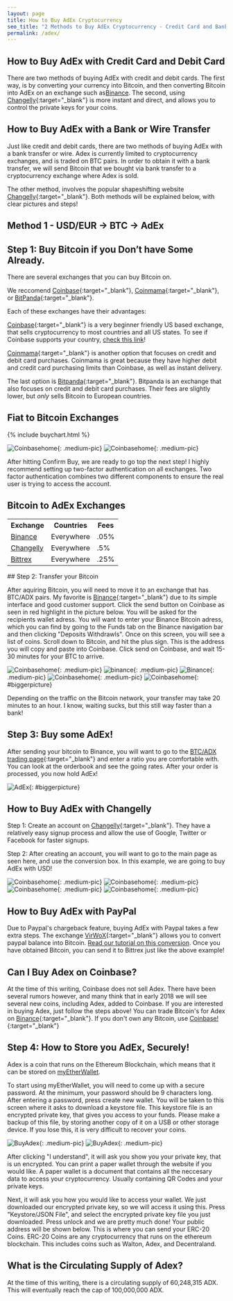 ```yaml
---
layout: page
title: How to Buy AdEx Cryptocurrency
seo_title: "2 Methods to Buy AdEx Cryptocurrency - Credit Card and Bank"
permalink: /adex/
---
```


## How to Buy AdEx with Credit Card and Debit Card

There are two methods of buying AdEx with credit and debit cards. The first way, is by converting your currency into Bitcoin, and then converting Bitcoin into AdEx on an exchange such as[Binance](https://www.binance.com/?ref=18991911). The second, using [Changelly](https://changelly.com/?ref_id=4af50f9c87f2){:target="_blank"} is more instant and direct, and allows you to control the private keys for your coins.


## How to Buy AdEx with a Bank or Wire Transfer

Just like credit and debit cards, there are two methods of buying AdEx with a bank transfer or wire. Adex is currently limited to cryptocurrency exchanges, and is traded on BTC pairs. In order to obtain it with a bank transfer, we will send Bitcoin that we bought via bank transfer to a cryptocurrency exchange where Adex is sold.

 The other method, involves the popular shapeshifting website [Changelly](https://changelly.com/?ref_id=4af50f9c87f2){:target="_blank"}. Both methods will be explained below, with clear pictures and steps! 

## Method 1 - USD/EUR -> BTC -> AdEx


## Step 1: Buy Bitcoin if you Don’t have Some Already.

There are several exchanges that you can buy Bitcoin on.

 We reccomend [Coinbase](https://www.coinbase.com/join/53bc38a3b11f6623df000004){:target="_blank"}, [Coinmama](https://www.coinmama.com/?ref=buyaltcoinsworldwideio){:target="_blank"}, or [BitPanda](https://www.bitpanda.com/?ref=7989064235904733469){:target="_blank"}.

Each of these exchanges have their advantages: 

[Coinbase](https://www.coinbase.com/join/53bc38a3b11f6623df000004){:target="_blank"} is a very beginner friendly US based exchange, that sells cryptocurrency to most countries and all US states. To see if Coinbase supports your country, [check this link](https://support.coinbase.com/customer/en/portal/articles/1392031-what-countries-are-buys-and-sells-available-in-)!


[Coinmama](https://www.coinmama.com/?ref=buyaltcoinsworldwideio){:target="_blank"} is another option that focuses on credit and debit card purchases. Coinmama is great because they have higher debit and credit card purchasing limits than Coinbase, as well as instant delivery.

The last option is [Bitpanda](https://www.bitpanda.com/?ref=7989064235904733469){:target="_blank"}. Bitpanda is an exchange that also focuses on credit and debit card purchases. Their fees are slightly lower, but *only* sells Bitcoin to European countries.


## Fiat to Bitcoin Exchanges 
 {% include buychart.html %}

![Coinbasehome](/img/Coinbase3.png){: .medium-pic}
![Coinbasehome](/img/Coinbase2.png){: .medium-pic}



After hitting Confirm Buy, we are ready to go top the next step! I highly recommend setting up two-factor authentication on all exchanges. Two factor authentication combines two different components to ensure the real user is trying to access the account. 

## Bitcoin to AdEx Exchanges 
<table class="basic-table" align="center">
 <tr>
  <th>Exchange</th>
  <th>Countries</th>
  <th>Fees</th>
 </tr>

 <tr>
  <td><a href="hhttps://www.binance.com/?ref=18991911"> Binance</a></td>
  <td>Everywhere</td>
  <td>.05% </td>
 </tr>

 <tr>
  <td><a href="https://changelly.com/?ref_id=4af50f9c87f2">Changelly</a></td>
  <td>Everywhere</td>
  <td>.5%</td>
 </tr>
 <tr>
  <td><a href="https://bittrex.com/">Bittrex</a></td>
  <td>Everywhere</td>
  <td>.25%</td>
 </tr>

 
</table>
## Step 2: Transfer your Bitcoin

After aquiring Bitcoin, you will need to move it to an exchange that has BTC/ADX pairs. My favorite is [Binance](https://launchpad.binance.com/register.html?ref=11566317){:target="_blank"} due to its simple interface and good customer support. Click the send button on Coinbase as seen in red highlight in the picture below. You will be asked for the recipients wallet adress. You will want to enter your Binance Bitcoin adress, which you can find by going to the Funds tab on the Binance navigation bar and then clicking "Deposits Withdrawls". Once on this screen, you will see a list of coins. Scroll down to Bitcoin, and hit the plus sign. This is the address you will copy and paste into Coinbase. Click send on Coinbase, and wait 15-30 minutes for your BTC to arrive. 

![Coinbasehome](/img/Send1.png){: .medium-pic}
![binance](/img/binancedeposit.png){: .medium-pic}
![Binance](/img/binancedeposit2.png){: .medium-pic}
![Coinbasehome](/img/Send2.png){: .medium-pic} 
![Coinbasehome](/img/Send3.png){: #biggerpicture}


Depending on the traffic on the Bitcoin network, your transfer may take 20 minutes to an hour. I know, waiting sucks, but this still way faster than a bank! 


## Step 3: Buy some AdEx!

After sending your bitcoin to Binance, you will want to go to the [BTC/ADX trading page](https://www.binance.com/trade.html?symbol=ADX_BTC){:target="_blank"} and enter a ratio you are comfortable with. You can look at the orderbook and see the going rates. After your order is processed, you now hold AdEx! 

![AdEx](/img/adxex.png){: #biggerpicture}


## How to Buy AdEx with Changelly

Step 1: Create an account on [Changelly](https://changelly.com/?ref_id=4af50f9c87f2){:target="_blank"}. They have a relatively easy signup process and allow the use of Google, Twitter or Facebook for faster signups.

Step 2: After creating an account, you will want to go to the main page as seen here, and use the conversion box. In this example, we are going to buy AdEx with USD! 

![Coinbasehome](/img/ADXCH.png){: .medium-pic}
![Coinbasehome](/img/ADX3.png){: .medium-pic}
![Coinbasehome](/img/ADX4.png){: .medium-pic}
![Coinbasehome](/img/ADX5.png){: .medium-pic}


## How to Buy AdEx with PayPal

Due to Paypal's chargeback feature, buying AdEx with Paypal takes a few extra steps. The exchange [VirWoX](https://www.virwox.com?r=22aa25){:target="_blank"} allows you to convert paypal balance into Bitcoin. [Read our tutorial on this conversion](/buy-bitcoin/paypal/). Once you have obtained Bitcoin, you can send it to Bittrex just like the above example!


## Can I Buy Adex on Coinbase?

At the time of this writing, Coinbase does not sell Adex. There have been several rumors however, and many think that in early 2018 we will see several new coins, including Adex, added to Coinbase. If you are interested in buying Adex, just follow the steps above! You can trade Bitcoin's for Adex on [Binance](https://www.binance.com/?ref=18991911){:target="_blank"}. If you don't own any Bitcoin, use [Coinbase!](https://www.coinbase.com/join/53bc38a3b11f6623df000004){:target="_blank"}

## Step 4: How to Store you AdEx, Securely!

Adex is a coin that runs on the Ethereum Blockchain, which means that it can be stored on [myEtherWallet](https://www.myetherwallet.com/). 

To start using myEtherWallet, you will need to come up with a secure password. At the minimum, your password should be 9 characters long. After entering a password, press create new wallet. You will be taken to this screen where it asks to download a keystore file.
This keystore file is an encrypted private key, that gives you access to your funds. Please make a backup of this file, by storing another copy of it on a USB or other storage device. If you lose this, it is very difficult to recover your coins. 

![BuyAdex](/img/ethpass.png){: .medium-pic}
![BuyAdex](/img/keystore.png){: .medium-pic}

After clicking "I understand", it will ask you show you your private key, that is un encrypted. You can print a paper wallet through the website if you would like. A paper wallet is a document that contains all the neccesary data to access your cryptocurrency. Usually containing QR Codes and your private keys.


Next, it will ask you how you would like to access your wallet. We just downloaded our encrypted private key, so we will access it using this. Press "Keystore/JSON File", and select the encrypted private key file you just downloaded. Press unlock and we are pretty much done! Your public address will be shown below. This is where you can send your ERC-20 Coins. ERC-20 Coins are any cryptocurrency that runs on the ethereum blockchain. This includes coins such as Walton, Adex, and Decentraland. 

## What is the Circulating Supply of Adex?

At the time of this writing, there is a circulating supply of 60,248,315 ADX. This will eventually reach the cap of 100,000,000 ADX.	
 